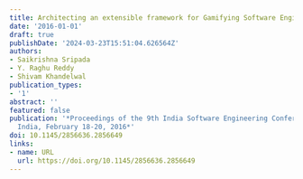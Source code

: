 ```yaml
---
title: Architecting an extensible framework for Gamifying Software Engineering concepts
date: '2016-01-01'
draft: true
publishDate: '2024-03-23T15:51:04.626564Z'
authors:
- Saikrishna Sripada
- Y. Raghu Reddy
- Shivam Khandelwal
publication_types:
- '1'
abstract: ''
featured: false
publication: '*Proceedings of the 9th India Software Engineering Conference, Goa,
  India, February 18-20, 2016*'
doi: 10.1145/2856636.2856649
links:
- name: URL
  url: https://doi.org/10.1145/2856636.2856649
---
```


